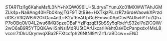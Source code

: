 $START$lzl1g6KaheMsfL0NY+hXQW096lU+5LdryaTYunuXc01MXWWTAhJGMZLk4p+Na9Ang40HFb0KnyjTGF9Tl2tB9e+HXTkjzPiLrzR7z6rdeVaowkXPrzddGKzV3QWBiR2OkOax4ntLirK2uf6eAUpGcEEmwc0ApCtwPAU5vhYTuZQh+P7oOBqOl/O4L2wu6lMQ3pzeOBaFYzlFqzqEfSbSSy5qRxeYtS32el7oZlCQW/2wO6aB9R5YTQQKAwIlSnNsiMdRU5tDArUkcarIlVehtOaVDcPanpxdx4MxL8vcorr7tDkUQrymvqXBa2FFXtccfph26NtNI9YrZrfLraBDcw==$END$